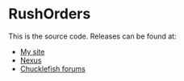 ﻿# RushOrders
This is the source code. Releases can be found at:
* [My site](http://spacechase0.com/mods/stardew-valley/sleepy-eye/)
* [Nexus](http://www.nexusmods.com/stardewvalley/mods/1152/)
* [Chucklefish forums](http://community.playstarbound.com/threads/sleepy-eye.4709/)
